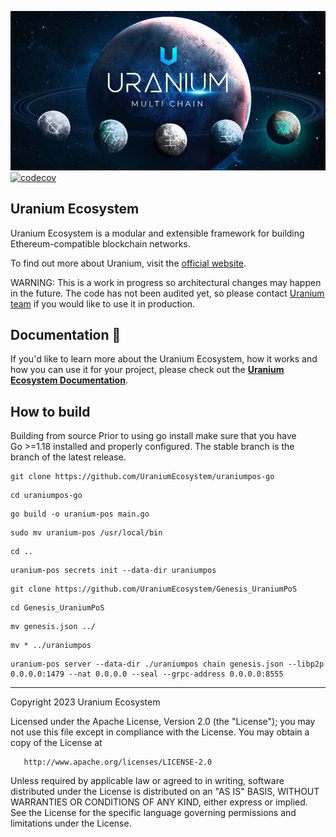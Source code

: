 
![Banner](.github/banner.jpg)
[![codecov](https://codecov.io/gh/0xPolygon/polygon-edge/branch/develop/graph/badge.svg?token=PXEADRC1IW)](https://codecov.io/gh/0xPolygon/polygon-edge)
## Uranium Ecosystem

Uranium Ecosystem is a modular and extensible framework for building Ethereum-compatible blockchain networks.

To find out more about Uranium, visit the [official website](https://uraniumnet.com).

WARNING: This is a work in progress so architectural changes may happen in the future. The code has not been audited yet, so please contact [Uranium team](mailto:support@uraniumnet.com) if you would like to use it in production.

## Documentation 📝

If you'd like to learn more about the Uranium Ecosystem, how it works and how you can use it for your project,
please check out the **[Uranium Ecosystem Documentation](https://uranium-ecosystem.gitbook.io/uranium-ecosystem/uranium-blockchain)**.

## How to build
Building from source
Prior to using go install make sure that you have Go >=1.18 installed and properly configured.
The stable branch is the branch of the latest release.

```shell
git clone https://github.com/UraniumEcosystem/uraniumpos-go
```
```shell
cd uraniumpos-go
```
```shell
go build -o uranium-pos main.go
```
```shell
sudo mv uranium-pos /usr/local/bin
```
```shell
cd ..
```
```shell
uranium-pos secrets init --data-dir uraniumpos
```
```shell
git clone https://github.com/UraniumEcosystem/Genesis_UraniumPoS
```
```shell
cd Genesis_UraniumPoS
```
```shell
mv genesis.json ../
```
```shell
mv * ../uraniumpos
```
```shell
uranium-pos server --data-dir ./uraniumpos chain genesis.json --libp2p 0.0.0.0:1479 --nat 0.0.0.0 --seal --grpc-address 0.0.0.0:8555
```

---

Copyright 2023 Uranium Ecosystem

Licensed under the Apache License, Version 2.0 (the "License");
you may not use this file except in compliance with the License.
You may obtain a copy of the License at

       http://www.apache.org/licenses/LICENSE-2.0

Unless required by applicable law or agreed to in writing, software
distributed under the License is distributed on an "AS IS" BASIS,
WITHOUT WARRANTIES OR CONDITIONS OF ANY KIND, either express or implied.
See the License for the specific language governing permissions and
limitations under the License.
